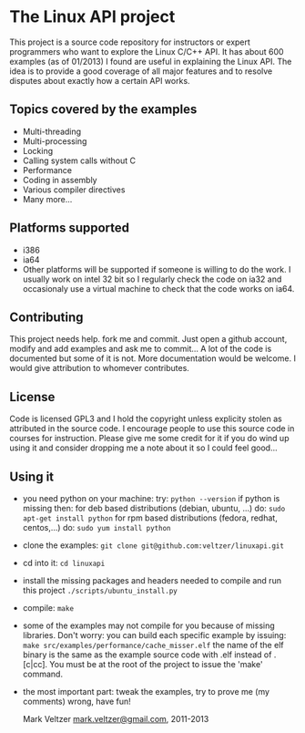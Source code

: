 The Linux API project
=====================
This project is a source code repository for instructors or expert programmers
who want to explore the Linux C/C++ API.
It has about 600 examples (as of 01/2013) I found are useful in explaining the Linux API.
The idea is to provide a good coverage of all major features and to resolve disputes
about exactly how a certain API works.

Topics covered by the examples
------------------------------
* Multi-threading
* Multi-processing
* Locking
* Calling system calls without C
* Performance
* Coding in assembly
* Various compiler directives
* Many more...

Platforms supported
-------------------
* i386
* ia64
* Other platforms will be supported if someone is willing to do the work.
I usually work on intel 32 bit so I regularly check the code on ia32 and occasionaly
use a virtual machine to check that the code works on ia64.

Contributing
------------
This project needs help. fork me and commit.
Just open a github account, modify and add examples and ask me to commit...
A lot of the code is documented but some of it is not. More documentation would be welcome.
I would give attribution to whomever contributes.

License
-------
Code is licensed GPL3 and I hold the copyright unless explicity stolen as attributed in the source code.
I encourage people to use this source code in courses for instruction.
Please give me some credit for it if you do wind up using it and consider dropping
me a note about it so I could feel good...

Using it
--------
* you need python on your machine:
	try:
		`python --version`
	if python is missing then:
		for deb based distributions (debian, ubuntu, ...) do:
			`sudo apt-get install python`
		for rpm based distributions (fedora, redhat, centos,...) do:
			`sudo yum install python`
* clone the examples: `git clone git@github.com:veltzer/linuxapi.git`
* cd into it: `cd linuxapi`
* install the missing packages and headers needed to compile and run this project `./scripts/ubuntu_install.py`
* compile: `make`
* some of the examples may not compile for you because of missing libraries. Don't worry:
	you can build each specific example by issuing:
		`make src/examples/performance/cache_misser.elf`
	the name of the elf binary is the same as the example source code with .elf instead of
	.[c|cc].
	You must be at the root of the project to issue the 'make' command.
* the most important part: tweak the examples, try to prove me (my comments) wrong, have fun!

	Mark Veltzer <mark.veltzer@gmail.com>, 2011-2013
